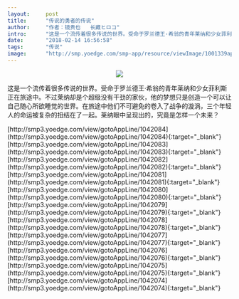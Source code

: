 ```yaml
---
layout:     post
title:      "传说的勇者的传说"
author:     "作者：镜贵也   长藏ヒロコ"
intro:      "这是一个流传着很多传说的世界。受命于罗兰德王·希翁的青年莱纳和少女菲利斯正在旅途中。不过莱纳却是个超级没有干劲的家伙，他的梦想只是创造一个可以让自己随心所欲睡觉的世界。在旅途中他们不可避免的卷入了战争的漩涡，三个年轻人的命运被复杂的扭结在了一起。莱纳眼中呈现出的，究竟是怎样一个未来？"
date:       "2018-02-14 16:56:58"
tags:       "传说"
image:      "http://smp.yoedge.com/smp-app/resource/viewImage/1001339appline.png"
---
```

<div style="text-align: center">
<p><img src="http://smp.yoedge.com/smp-app/resource/viewImage/1001339appline.png"/></p>
</div>
<p class="post-meta">
<span>这是一个流传着很多传说的世界。受命于罗兰德王·希翁的青年莱纳和少女菲利斯正在旅途中。不过莱纳却是个超级没有干劲的家伙，他的梦想只是创造一个可以让自己随心所欲睡觉的世界。在旅途中他们不可避免的卷入了战争的漩涡，三个年轻人的命运被复杂的扭结在了一起。莱纳眼中呈现出的，究竟是怎样一个未来？</span>
</p>
[http://smp3.yoedge.com/view/gotoAppLine/1042084](http://smp3.yoedge.com/view/gotoAppLine/1042084){:target="_blank"}
[http://smp3.yoedge.com/view/gotoAppLine/1042083](http://smp3.yoedge.com/view/gotoAppLine/1042083){:target="_blank"}
[http://smp3.yoedge.com/view/gotoAppLine/1042082](http://smp3.yoedge.com/view/gotoAppLine/1042082){:target="_blank"}
[http://smp3.yoedge.com/view/gotoAppLine/1042081](http://smp3.yoedge.com/view/gotoAppLine/1042081){:target="_blank"}
[http://smp3.yoedge.com/view/gotoAppLine/1042080](http://smp3.yoedge.com/view/gotoAppLine/1042080){:target="_blank"}
[http://smp3.yoedge.com/view/gotoAppLine/1042079](http://smp3.yoedge.com/view/gotoAppLine/1042079){:target="_blank"}
[http://smp3.yoedge.com/view/gotoAppLine/1042078](http://smp3.yoedge.com/view/gotoAppLine/1042078){:target="_blank"}
[http://smp3.yoedge.com/view/gotoAppLine/1042077](http://smp3.yoedge.com/view/gotoAppLine/1042077){:target="_blank"}
[http://smp3.yoedge.com/view/gotoAppLine/1042076](http://smp3.yoedge.com/view/gotoAppLine/1042076){:target="_blank"}
[http://smp3.yoedge.com/view/gotoAppLine/1042075](http://smp3.yoedge.com/view/gotoAppLine/1042075){:target="_blank"}
[http://smp3.yoedge.com/view/gotoAppLine/1042074](http://smp3.yoedge.com/view/gotoAppLine/1042074){:target="_blank"}


